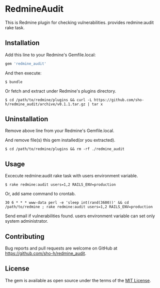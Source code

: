 # RedmineAudit

This is Redmine plugin for checking vulnerabilities. provides redmine:audit rake task.

## Installation

Add this line to your Redmine's Gemfile.local:

```ruby
gem 'redmine_audit'
```

And then execute:

    $ bundle

Or fetch and extract under Redmine's plugins directory.

```
$ cd /path/to/redmine/plugins && curl -L https://github.com/sho-h/redmine_audit/archive/v0.1.1.tar.gz | tar x
```

## Uninstallation

Remove above line from your Redmine's Gemfile.local.

And remove file(s) this gem installed(or you extracted).

```
$ cd /path/to/redmine/plugins && rm -rf ./redmine_audit
```

## Usage

Excecute redmine:audit rake task with users environment variable.

```
$ rake redmine:audit users=1,2 RAILS_ENV=production
```

Or, add same command to crontab.

```
30 6 * * * www-data perl -e 'sleep int(rand(3600))' && cd /path/to/redmine ; rake redmine:audit users=1,2 RAILS_ENV=production
```

Send email if vulnerabilities found. users environment variable can set only system administrator.

## Contributing

Bug reports and pull requests are welcome on GitHub at https://github.com/sho-h/redmine_audit.


## License

The gem is available as open source under the terms of the [MIT License](http://opensource.org/licenses/MIT).


